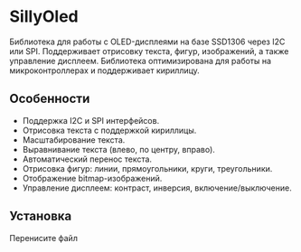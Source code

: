 # SillyOled

Библиотека для работы с OLED-дисплеями на базе SSD1306 через I2C или SPI. Поддерживает отрисовку текста, фигур, изображений, а также управление дисплеем. Библиотека оптимизирована для работы на микроконтроллерах и поддерживает кириллицу.

## Особенности

- Поддержка I2C и SPI интерфейсов.
- Отрисовка текста с поддержкой кириллицы.
- Масштабирование текста.
- Выравнивание текста (влево, по центру, вправо).
- Автоматический перенос текста.
- Отрисовка фигур: линии, прямоугольники, круги, треугольники.
- Отображение bitmap-изображений.
- Управление дисплеем: контраст, инверсия, включение/выключение.

## Установка

Перенисите файл 
